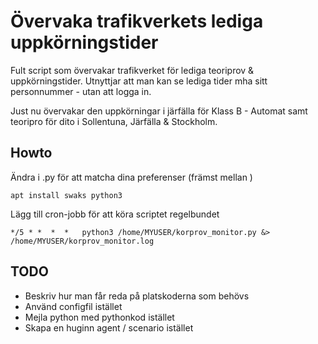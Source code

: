 # Övervaka trafikverkets lediga uppkörningstider
Fult script som övervakar trafikverket för lediga teoriprov & uppkörningstider.
Utnyttjar att man kan se lediga tider mha sitt personnummer - utan att logga in.

Just nu övervakar den uppkörningar i järfälla för Klass B - Automat samt teoripro för dito i Sollentuna, Järfälla & Stockholm.
## Howto
Ändra i .py för att matcha dina preferenser (främst mellan <config></config>)

```apt install swaks python3```

Lägg till cron-jobb för att köra scriptet regelbundet
```crontab -e
*/5 * *  *  *   python3 /home/MYUSER/korprov_monitor.py &> /home/MYUSER/korprov_monitor.log
```

## TODO
  -  Beskriv hur man får reda på platskoderna som behövs
  -  Använd configfil istället
  -  Mejla python med pythonkod istället
  -  Skapa en huginn agent / scenario istället
    
